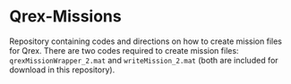 # Qrex-Missions
Repository containing codes and directions on how to create mission files for Qrex. There are two codes required to create mission files: ```qrexMissionWrapper_2.mat``` and ```writeMission_2.mat``` (both are included for download in this repository). 

